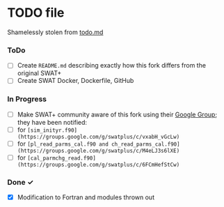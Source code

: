 # TODO file
Shamelessly stolen from [todo.md](https://raw.githubusercontent.com/todomd/todo.md/master/TODO.md)

### ToDo

- [ ] Create `README.md` describing exactly how this fork differs from the original SWAT+
- [ ] Create SWAT Docker, Dockerfile, GitHub

### In Progress

- [ ] Make SWAT+ community aware of this fork using their [Google Group](https://groups.google.com/g/swatplus/c/kAjxL2ZbMJ0/m/SQrsK_iLAQAJ); they have been notified:
- [ ] for `[sim_inityr.f90](https://groups.google.com/g/swatplus/c/vxabH_vGcLw)`
- [ ] for `[pl_read_parms_cal.f90 and ch_read_parms_cal.f90](https://groups.google.com/g/swatplus/c/M4eLJ3s6lXE)`
- [ ] for `[cal_parmchg_read.f90](https://groups.google.com/g/swatplus/c/6FCmHefStCw)`

### Done ✓

- [x] Modification to Fortran and modules thrown out
